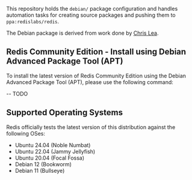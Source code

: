 This repository holds the `debian/` package configuration and handles automation tasks for creating source packages and pushing them to `ppa:redislabs/redis`.

The Debian package is derived from work done by [Chris Lea](https://github.com/chrislea).

## Redis Community Edition - Install using Debian Advanced Package Tool (APT)

To install the latest version of Redis Community Edition using the Debian Advanced Package Tool (APT), please use the following command:

-- TODO

## Supported Operating Systems

Redis officially tests the latest version of this distribution against the following OSes:

- Ubuntu 24.04 (Noble Numbat)
- Ubuntu 22.04 (Jammy Jellyfish)
- Ubuntu 20.04 (Focal Fossa)
- Debian 12 (Bookworm)
- Debian 11 (Bullseye)
